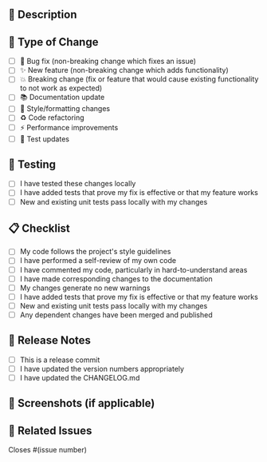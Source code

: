 ## 📝 Description

<!-- Provide a brief description of the changes in this PR -->

## 🔧 Type of Change

- [ ] 🐛 Bug fix (non-breaking change which fixes an issue)
- [ ] ✨ New feature (non-breaking change which adds functionality)
- [ ] 💥 Breaking change (fix or feature that would cause existing functionality to not work as expected)
- [ ] 📚 Documentation update
- [ ] 🎨 Style/formatting changes
- [ ] ♻️ Code refactoring
- [ ] ⚡ Performance improvements
- [ ] 🧪 Test updates

## 🧪 Testing

<!-- Describe the tests you ran to verify your changes -->

- [ ] I have tested these changes locally
- [ ] I have added tests that prove my fix is effective or that my feature works
- [ ] New and existing unit tests pass locally with my changes

## 📋 Checklist

- [ ] My code follows the project's style guidelines
- [ ] I have performed a self-review of my own code
- [ ] I have commented my code, particularly in hard-to-understand areas
- [ ] I have made corresponding changes to the documentation
- [ ] My changes generate no new warnings
- [ ] I have added tests that prove my fix is effective or that my feature works
- [ ] New and existing unit tests pass locally with my changes
- [ ] Any dependent changes have been merged and published

## 🚀 Release Notes

<!-- If this is a release commit, describe what's being released -->

- [ ] This is a release commit
- [ ] I have updated the version numbers appropriately
- [ ] I have updated the CHANGELOG.md

## 📸 Screenshots (if applicable)

<!-- Add screenshots to help explain your changes -->

## 🔗 Related Issues

<!-- Link any related issues here -->

Closes #(issue number)
